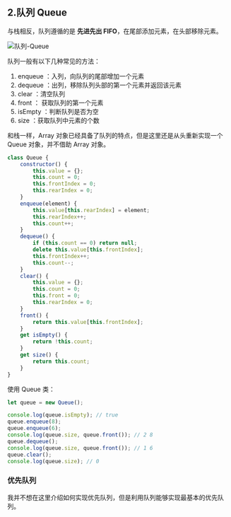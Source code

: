 

## 2.队列 Queue

与栈相反，队列遵循的是 **先进先出 FIFO**，在尾部添加元素，在头部移除元素。

![队列-Queue](https://lyneee-blog-1251928147.cos.ap-chengdu.myqcloud.com/blog/2020032217wmM88g.png)

队列一般有以下几种常见的方法：

1. enqueue ：入列，向队列的尾部增加一个元素
2. dequeue ：出列，移除队列头部的第一个元素并返回该元素
3. clear ：清空队列
4. front ： 获取队列的第一个元素
5. isEmpty ：判断队列是否为空
6. size ：获取队列中元素的个数

和栈一样，Array 对象已经具备了队列的特点，但是这里还是从头重新实现一个 Queue 对象，并不借助 Array 对象。

```Javascript
class Queue {
	constructor() {
		this.value = {};
		this.count = 0;
		this.frontIndex = 0;
		this.rearIndex = 0;
	}
	enqueue(element) {
		this.value[this.rearIndex] = element;
		this.rearIndex++;
		this.count++;
	}
	dequeue() {
		if (this.count == 0) return null;
		delete this.value[this.frontIndex];
		this.frontIndex++;
		this.count--;
	}
	clear() {
		this.value = {};
		this.count = 0;
		this.front = 0;
		this.rearIndex = 0;
	}
	front() {
		return this.value[this.frontIndex];
	}
	get isEmpty() {
		return !this.count;
	}
	get size() {
		return this.count;
	}
}
```

使用 Queue 类：

```Javascript
let queue = new Queue();

console.log(queue.isEmpty); // true
queue.enqueue(8);
queue.enqueue(6);
console.log(queue.size, queue.front()); // 2 8
queue.dequeue();
console.log(queue.size, queue.front()); // 1 6
queue.clear();
console.log(queue.size); // 0
```

### 优先队列

我并不想在这里介绍如何实现优先队列，但是利用队列能够实现最基本的优先队列。
